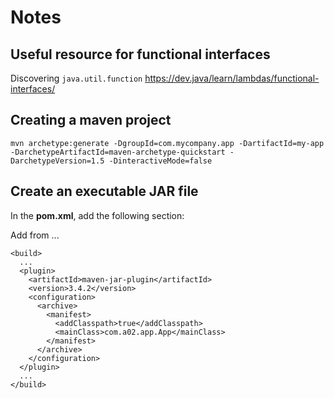 # Notes

## Useful resource for functional interfaces

Discovering `java.util.function` 
https://dev.java/learn/lambdas/functional-interfaces/


## Creating a maven project

```
mvn archetype:generate -DgroupId=com.mycompany.app -DartifactId=my-app -DarchetypeArtifactId=maven-archetype-quickstart -DarchetypeVersion=1.5 -DinteractiveMode=false
```

## Create an executable JAR file

In the **pom.xml**, add the following section:

Add from <configuration>...</configuration>

```
<build>
  ...
  <plugin>
    <artifactId>maven-jar-plugin</artifactId>
    <version>3.4.2</version>
    <configuration>
      <archive>
        <manifest>
          <addClasspath>true</addClasspath>
          <mainClass>com.a02.app.App</mainClass>
        </manifest>
      </archive>
    </configuration>
  </plugin>
  ...
</build>
```

